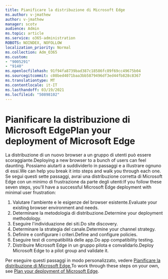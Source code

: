 ```yaml
---
title: Pianificare la distribuzione di Microsoft Edge
ms.author: v-jmathew
author: v-jmathew
manager: scotv
audience: Admin
ms.topic: article
ms.service: o365-administration
ROBOTS: NOINDEX, NOFOLLOW
localization_priority: Normal
ms.collection: Adm_O365
ms.custom:
- "9005291"
- "9140"
ms.openlocfilehash: 91f94fa8739bad387c18586fc89f69cc49675b04
ms.sourcegitcommit: c08bed4071baa3bb5879496df3ed44fb828c8367
ms.translationtype: MT
ms.contentlocale: it-IT
ms.lasthandoff: 03/19/2021
ms.locfileid: "50898102"
---
```

# <a name="plan-your-deployment-of-microsoft-edge"></a><span data-ttu-id="c27d8-102">Pianificare la distribuzione di Microsoft Edge</span><span class="sxs-lookup"><span data-stu-id="c27d8-102">Plan your deployment of Microsoft Edge</span></span>

<span data-ttu-id="c27d8-103">La distribuzione di un nuovo browser a un gruppo di utenti può essere scoraggiante.</span><span class="sxs-lookup"><span data-stu-id="c27d8-103">Deploying a new browser to a bunch of users can feel daunting.</span></span> <span data-ttu-id="c27d8-104">Possiamo aiutarti a suddividerlo in passaggi e a illustrare ognuno di essi.</span><span class="sxs-lookup"><span data-stu-id="c27d8-104">We can help you break it into steps and walk you through each one.</span></span> <span data-ttu-id="c27d8-105">Se segui questi sette passaggi, avrai una distribuzione corretta di Microsoft Edge con un minimo di frustrazione da parte degli utenti:</span><span class="sxs-lookup"><span data-stu-id="c27d8-105">If you follow these seven steps, you'll have a successful Microsoft Edge deployment with minimal user frustration:</span></span>

1. <span data-ttu-id="c27d8-106">Valutare l'ambiente e le esigenze del browser esistente.</span><span class="sxs-lookup"><span data-stu-id="c27d8-106">Evaluate your existing browser environment and needs.</span></span>
2. <span data-ttu-id="c27d8-107">Determinare la metodologia di distribuzione.</span><span class="sxs-lookup"><span data-stu-id="c27d8-107">Determine your deployment methodology.</span></span>
3. <span data-ttu-id="c27d8-108">Eseguire l'individuazione dei siti.</span><span class="sxs-lookup"><span data-stu-id="c27d8-108">Do site discovery.</span></span>
4. <span data-ttu-id="c27d8-109">Determinare la strategia del canale.</span><span class="sxs-lookup"><span data-stu-id="c27d8-109">Determine your channel strategy.</span></span>
5. <span data-ttu-id="c27d8-110">Definire e configurare i criteri.</span><span class="sxs-lookup"><span data-stu-id="c27d8-110">Define and configure policies.</span></span>
6. <span data-ttu-id="c27d8-111">Eseguire test di compatibilità delle app.</span><span class="sxs-lookup"><span data-stu-id="c27d8-111">Do app compatibility testing.</span></span>
7. <span data-ttu-id="c27d8-112">Distribuire Microsoft Edge in un gruppo pilota e convalidarlo.</span><span class="sxs-lookup"><span data-stu-id="c27d8-112">Deploy Microsoft Edge to a pilot group and validate it.</span></span>

<span data-ttu-id="c27d8-113">Per eseguire questi passaggi in modo personalizzato, vedere [Pianificare la distribuzione di Microsoft Edge.](https://go.microsoft.com/fwlink/?linkid=2129990)</span><span class="sxs-lookup"><span data-stu-id="c27d8-113">To work through these steps on your own, see [Plan your deployment of Microsoft Edge](https://go.microsoft.com/fwlink/?linkid=2129990).</span></span>
